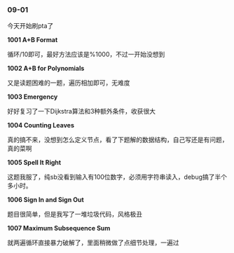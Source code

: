 ### 09-01

今天开始刷pta了

**1001 A+B Format**

循环/10即可，最好方法应该是%1000，不过一开始没想到

**1002 A+B for Polynomials**

又是读题困难的一题，遍历相加即可，无难度

**1003 Emergency**

好好复习了一下Dijkstra算法和3种额外条件，收获很大

**1004 Counting Leaves**

真的搞不来，没想到怎么定义节点，看了下题解的数据结构，自己写还是有问题，真的菜啊

**1005 Spell It Right**

这题我服了，纯sb没看到输入有100位数字，必须用字符串读入，debug搞了半个多小时。

**1006 Sign In and Sign Out**

题目很简单，但是我写了一堆垃圾代码，风格极丑

**1007 Maximum Subsequence Sum**

就两遍循环直接暴力破解了，里面稍微做了点细节处理，一遍过